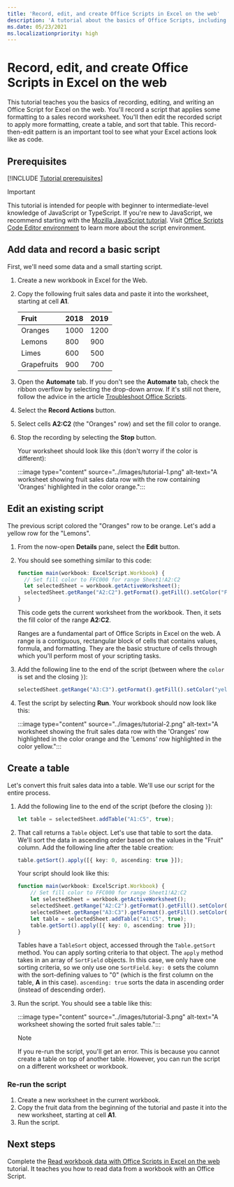 ```yaml
---
title: 'Record, edit, and create Office Scripts in Excel on the web'
description: 'A tutorial about the basics of Office Scripts, including recording scripts with the Action Recorder and writing data to a workbook.'
ms.date: 05/23/2021
ms.localizationpriority: high
---
```


# Record, edit, and create Office Scripts in Excel on the web

This tutorial teaches you the basics of recording, editing, and writing an Office Script for Excel on the web. You'll record a script that applies some formatting to a sales record worksheet. You'll then edit the recorded script to apply more formatting, create a table, and sort that table. This record-then-edit pattern is an important tool to see what your Excel actions look like as code.

## Prerequisites

[!INCLUDE [Tutorial prerequisites](../includes/tutorial-prerequisites.md)]

> [!IMPORTANT]
> This tutorial is intended for people with beginner to intermediate-level knowledge of JavaScript or TypeScript. If you're new to JavaScript, we recommend starting with the [Mozilla JavaScript tutorial](https://developer.mozilla.org/docs/Web/JavaScript/Guide/Introduction). Visit [Office Scripts Code Editor environment](../overview/code-editor-environment.md) to learn more about the script environment.

## Add data and record a basic script

First, we'll need some data and a small starting script.

1. Create a new workbook in Excel for the Web.
2. Copy the following fruit sales data and paste it into the worksheet, starting at cell **A1**.

    |Fruit |2018 |2019 |
    |:---|:---|:---|
    |Oranges |1000 |1200 |
    |Lemons |800 |900 |
    |Limes |600 |500 |
    |Grapefruits |900 |700 |

3. Open the **Automate** tab. If you don't see the **Automate** tab, check the ribbon overflow by selecting the drop-down arrow. If it's still not there, follow the advice in the article [Troubleshoot Office Scripts](../testing/troubleshooting.md#automate-tab-not-appearing-or-office-scripts-unavailable).
4. Select the **Record Actions** button.
5. Select cells **A2:C2** (the "Oranges" row) and set the fill color to orange.
6. Stop the recording by selecting the **Stop** button.

    Your worksheet should look like this (don't worry if the color is different):

    :::image type="content" source="../images/tutorial-1.png" alt-text="A worksheet showing fruit sales data row with the row containing 'Oranges' highlighted in the color orange.":::

## Edit an existing script

The previous script colored the "Oranges" row to be orange. Let's add a yellow row for the "Lemons".

1. From the now-open **Details** pane, select the **Edit** button.
2. You should see something similar to this code:

    ```TypeScript
    function main(workbook: ExcelScript.Workbook) {
      // Set fill color to FFC000 for range Sheet1!A2:C2
      let selectedSheet = workbook.getActiveWorksheet();
      selectedSheet.getRange("A2:C2").getFormat().getFill().setColor("FFC000");
    }
    ```

    This code gets the current worksheet from the workbook. Then, it sets the fill color of the range **A2:C2**.

    Ranges are a fundamental part of Office Scripts in Excel on the web. A range is a contiguous, rectangular block of cells that contains values, formula, and formatting. They are the basic structure of cells through which you'll perform most of your scripting tasks.

3. Add the following line to the end of the script (between where the `color` is set and the closing `}`):

    ```TypeScript
    selectedSheet.getRange("A3:C3").getFormat().getFill().setColor("yellow");
    ```

4. Test the script by selecting **Run**. Your workbook should now look like this:

    :::image type="content" source="../images/tutorial-2.png" alt-text="A worksheet showing the fruit sales data row with the 'Oranges' row highlighted in the color orange and the 'Lemons' row highlighted in the color yellow.":::

## Create a table

Let's convert this fruit sales data into a table. We'll use our script for the entire process.

1. Add the following line to the end of the script (before the closing `}`):

    ```TypeScript
    let table = selectedSheet.addTable("A1:C5", true);
    ```

2. That call returns a `Table` object. Let's use that table to sort the data. We'll sort the data in ascending order based on the values in the "Fruit" column. Add the following line after the table creation:

    ```TypeScript
    table.getSort().apply([{ key: 0, ascending: true }]);
    ```

    Your script should look like this:

    ```TypeScript
    function main(workbook: ExcelScript.Workbook) {
        // Set fill color to FFC000 for range Sheet1!A2:C2
        let selectedSheet = workbook.getActiveWorksheet();
        selectedSheet.getRange("A2:C2").getFormat().getFill().setColor("FFC000");
        selectedSheet.getRange("A3:C3").getFormat().getFill().setColor("yellow");
        let table = selectedSheet.addTable("A1:C5", true);
        table.getSort().apply([{ key: 0, ascending: true }]);
    }
    ```

    Tables have a `TableSort` object, accessed through the `Table.getSort` method. You can apply sorting criteria to that object. The `apply` method takes in an array of `SortField` objects. In this case, we only have one sorting criteria, so we only use one `SortField`. `key: 0` sets the column with the sort-defining values to "0" (which is the first column on the table, **A** in this case). `ascending: true` sorts the data in ascending order (instead of descending order).

3. Run the script. You should see a table like this:

    :::image type="content" source="../images/tutorial-3.png" alt-text="A worksheet showing the sorted fruit sales table.":::

    > [!NOTE]
    > If you re-run the script, you'll get an error. This is because you cannot create a table on top of another table. However, you can run the script on a different worksheet or workbook.

### Re-run the script

1. Create a new worksheet in the current workbook.
2. Copy the fruit data from the beginning of the tutorial and paste it into the new worksheet, starting at cell **A1**.
3. Run the script.

## Next steps

Complete the [Read workbook data with Office Scripts in Excel on the web](excel-read-tutorial.md) tutorial. It teaches you how to read data from a workbook with an Office Script.
